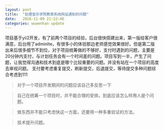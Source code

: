 ```yaml
---
layout: post
title:  "处理音乐学院教育系统网站遇到的问题"
date:   2016-11-09 21:22:46
categories: wuwenhan update
---
```


项目基于yii2开发，有了前两个项目的经验，后台很快搭建出来，第一版给客户很满意，后台用了adminlte，有很多小的体验那边老师感觉效果很好。但是第二版出来后很多细节不到位，对于项目统筹做的不够好，支付时遇到的问题，主要是20分钟内支付，与计划任务会有一个时间差的问题。项目写到一半，产生了问题，让我觉得沟通和技术到底是哪个比较重要的问题。并没有站在一个项目的高度去审视问题。
支付要考虑重复提交，刷新提交，后退提交，等待提交多种问题综合考虑到111

> 对于一个项目开发期间的问题应该自己多反思一下

> 自己在统筹一个项目时，并不能合理的安排。到底应该怎么样用人是个问题。

> 做东西并不能只考虑快这一方面，还要用一种多重验证的方法。

> 技术提升问题。





